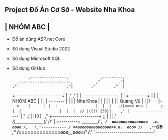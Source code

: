 Project Đồ Án Cơ Sở - Website Nha Khoa
---------------------------------
|            NHÓM ABC           |
---------------------------------

- Đồ án dùng ASP.net Core
- Sử dụng Visual Studio 2022
- Sử dụng Microsoft SQL
- Sử dụng GitHub
  

             ,----------------,              ,---------,
        ,-----------------------,          ,"        ,"|
      ,"                      ,"|        ,"        ,"  |
     +-----------------------+  |      ,"        ,"    |
     |  .-----------------.  |  |     +---------+      |
     |  |     NHÓM ABC    |  |  |     | -==----'|      |
     |  |    Nha Khoa     |  |  |     |         |      |
     |  |    Quang Vũ     |  |  |/----|`---=    |      |
     |  |                 |  |  |   ,/|==== ooo |      ;
     |  |                 |  |  |  // |(((( [33]|    ,"
     |  `-----------------'  |," .;'| |((((     |  ,"
     +-----------------------+  ;;  | |         |,"     
        /_)______________(_/  //'   | +---------+
   ___________________________/___  `,
  /  oooooooooooooooo  .o.  oooo /,   \,"-----------
 / ==ooooooooooooooo==.o.  ooo= //   ,`\--{)B     ,"
/_==__==========__==_ooo__ooo=_/'   /___________,"
`-----------------------------'
